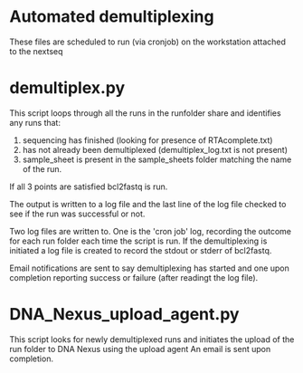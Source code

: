 # Automated demultiplexing
These files are scheduled to run (via cronjob) on the workstation attached to the nextseq

# demultiplex.py
This script loops through all the runs in the runfolder share and identifies any runs that:
 1. sequencing has finished (looking for presence of RTAcomplete.txt)
 2. has not already been demultiplexed (demultiplex_log.txt is not present)
 3. sample_sheet is present in the sample_sheets folder matching the name of the run.
 
If all 3 points are satisfied bcl2fastq is run.

The output is written to a log file and the last line of the log file checked to see if the run was successful or not.

Two log files are written to. One is the 'cron job' log, recording the outcome for each run folder each time the script is run.
If the demultiplexing is initiated a log file is created to record the stdout or stderr of bcl2fastq.

Email notifications are sent to say demultiplexing has started and one upon completion reporting success or failure (after readingt the log file).

# DNA_Nexus_upload_agent.py
This script looks for newly demultiplexed runs and initiates the upload of the run folder to DNA Nexus using the upload agent
An email is sent upon completion.
